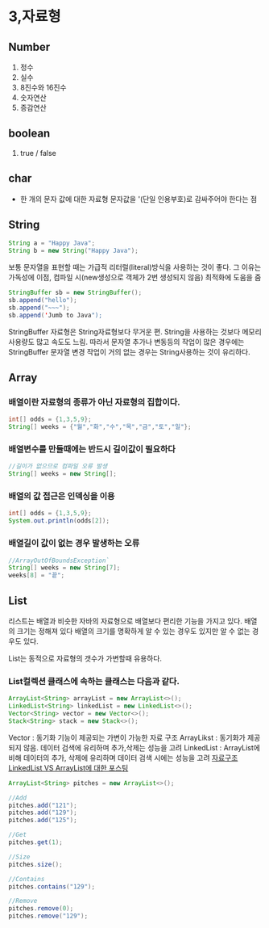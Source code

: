 # 3,자료형

## Number
1. 정수
2. 실수
8. 8진수와 16진수
4. 숫자연산
5. 증감연산

## boolean
1. true / false

## char
- 한 개의 문자 값에 대한 자료형
문자값을 '(단일 인용부호)로 감싸주어야 한다는 점

## String
```Java
String a = "Happy Java";
String b = new String("Happy Java"); 
```
보통 문자열을 표현할 때는 가급적 리터럴(literal)방식을 사용하는 것이 좋다.
그 이유는 가독성에 이점, 컴파일 시(new생성으로 객체가 2번 생성되지 않음) 최적화에 도움을 줌

```Java
StringBuffer sb = new StringBuffer();
sb.append("hello");
sb.append("~~~");
sb.append('Jumb to Java");
```

StringBuffer 자료형은 String자료형보다 무거운 편.
String을 사용하는 것보다 메모리 사용량도 많고 속도도 느림.
따라서 문자열 추가나 변동등의 작업이 많은 경우에는 StringBuffer 
문자열 변경 작업이 거의 없는 경우는 String사용하는 것이 유리하다.

## Array
### 배열이란 자료형의 종류가 아닌 자료형의 집합이다.
```Java
int[] odds = {1,3,5,9};
String[] weeks = {"월","화","수","목","금","토","일"};
```

### 배열변수를 만들때에는 반드시 길이값이 필요하다
```Java
//길이가 없으므로 컴파일 오류 발생
String[] weeks = new String[];
```

### 배열의 값 접근은 인덱싱을 이용
 ```Java
 int[] odds = {1,3,5,9};
 System.out.println(odds[2]);
 ```
 
 ### 배열길이 값이 없는 경우 발생하는 오류
 ```Java
 //ArrayOutOfBoundsException`
 String[] weeks = new String[7];
 weeks[8] = "끝";
 ```

## List
리스트는 배열과 비슷한 자바의 자료형으로 배열보다 편리한 기능을 가지고 있다.
배열의 크기는 정해져 있다
배열의 크기를 명확하게 알 수 있는 경우도 있지만 알 수 없는 경우도 있다.

List는 동적으로 자료형의 갯수가 가변할때 유용하다.

### List컬렉션 클래스에 속하는 클래스는 다음과 같다.
```Java
ArrayList<String> arrayList = new ArrayList<>();
LinkedList<String> linkedList = new LinkedList<>();
Vector<String> vector = new Vector<>();
Stack<String> stack = new Stack<>();
```
Vector : 동기화 기능이 제공되는 가변이 가능한 자료 구조
ArrayLikst : 동기화가 제공되지 않음. 데이터 검색에 유리하며 추가,삭제는 성능을 고려
LinkedList : ArrayList에 비해 데이터의 추가, 삭제에 유리하며 데이터 검색 시에는 성능을 고려
[자료구조 LinkedList VS ArrayList에 대한 포스팅](https;//www.nextree.co.kr/p6506)

```Java
ArrayList<String> pitches = new ArrayList<>();

//Add
pitches.add("121");
pitches.add("129");
pitches.add("125");

//Get
pitches.get(1);

//Size
pitches.size();

//Contains
pitches.contains("129");

//Remove
pitches.remove(0);
pitches.remove("129");

```

